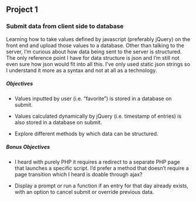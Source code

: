 ## Project 1
### Submit data from client side to database

Learning how to take values defined by javascript (preferably jQuery) on the front end and upload those values to a database. Other than talking to the server, I’m curious about how data being sent to the server is structured. The only reference point I have for data structure is json and I’m still not even sure how json would fit into all this. I’ve only used static json strings so I understand it more as a syntax and not at all as a technology.

##### Objectives
* Values inputted by user (i.e. “favorite”) is stored in a database on submit.

* Values calculated dynamically by jQuery (i.e. timestamp of entries) is also stored in a database on submit.

* Explore different methods by which data can be structured.


##### Bonus Objectives
* I heard with purely PHP it requires a redirect to a separate PHP page that launches a specific script. I’d prefer a method that doesn’t require a page transition which I heard is doable through ajax?

* Display a prompt or run a function if an entry for that day already exists, with an option to cancel submit or override previous data.


